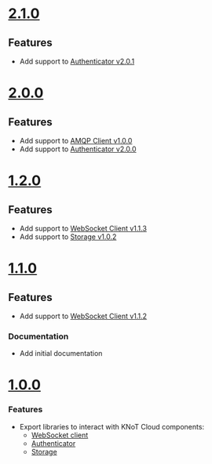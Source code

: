 # [2.1.0](https://github.com/CESARBR/knot-cloud-sdk-js/compare/v2.0.0...v2.1.0)

## Features

- Add support to [Authenticator v2.0.1](https://github.com/CESARBR/knot-cloud-sdk-js-authenticator/releases/tag/v2.0.1)

# [2.0.0](https://github.com/CESARBR/knot-cloud-sdk-js/compare/v1.2.0...v2.0.0)

## Features

- Add support to [AMQP Client v1.0.0](https://github.com/CESARBR/knot-cloud-sdk-js-amqp/releases/tag/v1.0.0)
- Add support to [Authenticator v2.0.0](https://github.com/CESARBR/knot-cloud-sdk-js-authenticator/releases/tag/v2.0.0)


# [1.2.0](https://github.com/CESARBR/knot-cloud-sdk-js/compare/v1.1.0...v1.2.0)

## Features

- Add support to [WebSocket Client v1.1.3](https://github.com/CESARBR/knot-cloud-websocket/releases/tag/v1.1.3)
- Add support to [Storage v1.0.2](https://github.com/CESARBR/knot-cloud-sdk-js-storage/releases/tag/v1.0.2)

 # [1.1.0](https://github.com/CESARBR/knot-cloud-sdk-js/compare/v1.0.0...v1.1.0)

## Features

- Add support to [WebSocket Client v1.1.2](https://github.com/CESARBR/knot-cloud-websocket/releases/tag/v1.1.2)

### Documentation

- Add initial documentation

 # [1.0.0](https://github.com/CESARBR/knot-cloud-sdk-js/compare/2ae6553...v1.0.0)

 ### Features

- Export libraries to interact with KNoT Cloud components:
  - [WebSocket client](https://github.com/CESARBR/knot-cloud-websocket)
  - [Authenticator](https://github.com/CESARBR/knot-cloud-sdk-js-authenticator)
  - [Storage](https://github.com/CESARBR/knot-cloud-sdk-js-storage)
